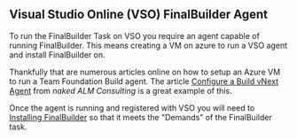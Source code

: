 Visual Studio Online (VSO) FinalBuilder Agent
----------------------

To run the FinalBuilder Task on VSO you require an agent capable of running FinalBuilder. This means creating a VM on azure to run a VSO agent and install FinalBuilder on. 

Thankfully that are numerous articles online on how to setup an Azure VM to run a Team Foundation Build agent. The article [Configure a Build vNext Agent](http://nakedalm.com/configure-a-build-vnext-agent-on-vso/) from *naked ALM Consulting* is a great example of this. 

Once the agent is running and registered with VSO you will need to [Installing FinalBuilder](https://github.com/VSoftTechnologies/FinalBuilder-VSO/blob/master/docs/InstallingFinalBuilder.md) so that it meets the "Demands" of the FinalBuilder task. 
